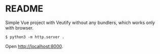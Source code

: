 # README

Simple Vue project with Veutify without any bundlers, which works only with browser.

```
$ python3 -m http.server .
```

Open <http://localhost:8000>.
